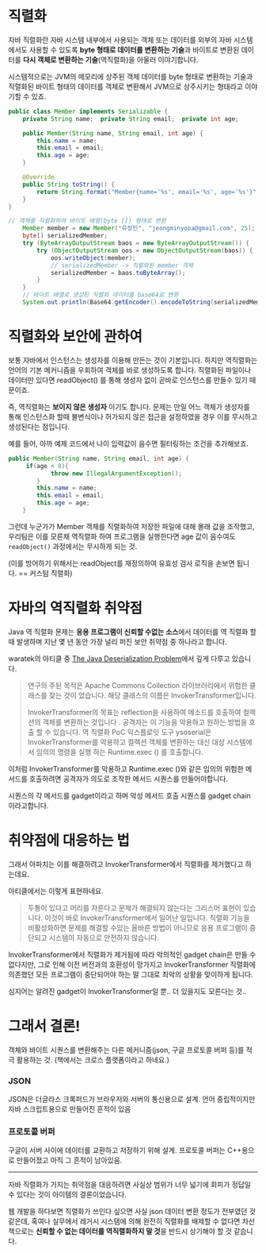 # 직렬화

자바 직렬화란 자바 시스템 내부에서 사용되는 객체 또는 데이터를 외부의 자바 시스템에서도 사용할 수 있도록 **byte 형태로 데이터를 변환하는 기술**과 바이트로 변환된 데이터를 **다시 객체로 변환하는 기술**(역직렬화)을 아울러 이야기합니다.

시스템적으로는 JVM의 메모리에 상주된 객체 데이터를 byte 형태로 변환하는 기술과 직렬화된 바이트 형태의 데이터를 객체로 변환해서 JVM으로 상주시키는 형태라고 이야기할 수 있죠.

```java
public class Member implements Serializable {
    private String name;  private String email;  private int age;

    public Member(String name, String email, int age) {
        this.name = name;
        this.email = email;
        this.age = age;
    }

    @Override
    public String toString() {
        return String.format("Member{name='%s', email='%s', age='%s'}", name, email, age);
    }
}

// 객체를 직렬화하여 바이트 배열(byte []) 형태로 변환
    Member member = new Member("유정민", "jeongminyooa@gmail.com", 25);
    byte[] serializedMember;
    try (ByteArrayOutputStream baos = new ByteArrayOutputStream()) {
        try (ObjectOutputStream oos = new ObjectOutputStream(baos)) {
            oos.writeObject(member);
            // serializedMember -> 직렬화된 member 객체
            serializedMember = baos.toByteArray();
        }
    }
    // 바이트 배열로 생성된 직렬화 데이터를 base64로 변환
    System.out.println(Base64.getEncoder().encodeToString(serializedMember));

```

# 직렬화와 보안에 관하여

보통 자바에서 인스턴스는 생성자를 이용해 만든는 것이 기본입니다.
하지만 역직렬화는 언어의 기본 메커니즘을 우회하여 객체를 바로 생성하도록 합니다. 직렬화된 파일이나 데이터만 있다면 readObject() 를 통해 생성자 없이 곧바로 인스턴스를 만들수 있기 때문이죠.

즉, 역직렬화는 **보이지 않은 생성자** 이기도 합니다. 문제는 만일 어느 객체가 생성자를 통해 인스턴스화 할때 불변식이나 허가되지 않은 접근을 설정하였을 경우 이를 무시하고 생성된다는 점입니다.

예를 들어, 아까 예제 코드에서 나이 입력값이 음수면 필터링하는 조건을 추가해보죠.

```java
public Member(String name, String email, int age) {
     if(age < 0){
            throw new IllegalArgumentException();
        }
        this.name = name;
        this.email = email;
        this.age = age;
    }
```

그런데 누군가가 Member 객체를 직렬화하여 저장한 파일에 대해 몰래 값을 조작했고, 우리팀은 이를 모른채 역직렬화 하여 프로그램을 실행한다면 age 값이 음수여도 `readObject()` 과정에서는 무시하게 되는 것.

(이를 방어하기 위해서는 readObject를 재정의하여 유효성 검사 로직을 손보면 됩니다. == 커스텀 직렬화)

# 자바의 역직렬화 취약점

Java 역 직렬화 문제는 **응용 프로그램이 신뢰할 수없는 소스**에서 데이터를 역 직렬화 할 때 발생하며 지난 몇 년 동안 가장 널리 퍼진 보안 취약점 중 하나라고 합니다.

waratek의 아티클 중 [The Java Deserialization Problem](https://waratek.com/blog/the-java-deserialization-problem/)에서 깊게 다루고 있습니다.

> 연구의 주된 목적은 Apache Commons Collection 라이브러리에서 위험한 클래스를 찾는 것이 었습니다.
> 해당 클래스의 이름은 InvokerTransformer입니다.
>
> InvokerTransformer의 목표는 reflection을 사용하여 메소드를 호출하여 컬렉션의 객체를 변환하는 것입니다 . 공격자는 이 기능을 악용하고 원하는 방법을 호출 할 수 있습니다. 역 직렬화 PoC 익스플로잇 도구 ysoserial은 InvokerTransformer를 악용하고 컬렉션 객체를 변환하는 대신 대상 시스템에서 임의의 명령을 실행 하는 Runtime.exec () 를 호출합니다.

이처럼 InvokerTransformer를 악용하고 Runtime.exec ()와 같은 임의의 위험한 메서드를 호출하려면 공격자가 의도로 조작한 메서드 시퀀스를 만들어야합니다.

시퀀스의 각 메서드를 gadget이라고 하며 악성 메서드 호출 시퀀스를 gadget chain 이라고합니다.

# 취약점에 대응하는 법

그래서 아파치는 이를 해결하려고 InvokerTransformer에서 직렬화를 제거했다고 하는데요.

아티클에서는 이렇게 표현하네요.

> 두통이 있다고 머리를 자른다고 문제가 해결되지 않는다는 그리스어 표현이 있습니다. 이것이 바로 InvokerTransformer에서 일어난 일입니다. 직렬화 기능을 비활성화하면 문제를 해결할 수있는 올바른 방법이 아니므로 응용 프로그램이 중단되고 시스템이 자동으로 안전하지 않습니다.

InvokerTransformer에서 직렬화가 제거됨에 따라 악의적인 gadget chain은 만들 수 없다지만, 그로 인해 이전 버전과의 호환성이 망가지고 InvokerTransformer 직렬화에 의존했던 모든 프로그램이 중단되어야 하는 말 그대로 최악의 상황을 맞이하게 됩니다.

심지어는 알려진 gadget이 InvokerTransformer일 뿐.. 더 있을지도 모른다는 것..

# 그래서 결론!

객체와 바이트 시퀀스를 변환해주는 다른 메커니즘(json, 구글 프로토콜 버퍼 등)를 적극 활용하는 것. (책에서는 크로스 플랫폼이라고 하네요.)

### JSON

JSON은 더글라스 크록퍼드가 브라우저와 서버의 통신용으로 설계.
언어 중립적이지만 자바 스크립트용으로 만들어진 흔적이 있음

### 프로토콜 버퍼

구글이 서버 사이에 데이터를 교환하고 저장하기 위해 설계.
프로토콜 버퍼는 C++용으로 만들어졌고 아직 그 흔적이 남아있음.

---

자바 직렬화가 가지는 취약점을 대응하려면 사실상 범위가 너무 넓기에 회피가 정답일 수 있다는 것이 아이템의 결론이었습니다.

웹 개발을 하다보면 직렬화가 쓰인다 싶으면 사실 json 데이터 변환 정도가 전부였던 것 같은데, 혹여나 실무에서 레거시 시스템에 의해 완전히 직렬화를 배제할 수 없다면 차선책으로는 **신뢰할 수 없는 데이터를 역직렬화하지 말 것**을 반드시 상기해야 할 것 같습니다.
